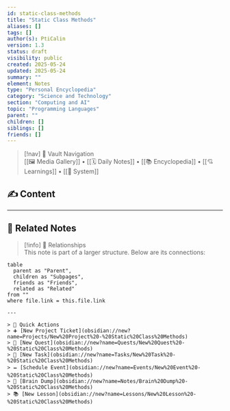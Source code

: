 ```yaml
---
id: static-class-methods
title: "Static Class Methods"
aliases: []
tags: []
author(s): PtiCalin
version: 1.3
status: draft
visibility: public
created: 2025-05-24
updated: 2025-05-24
summary: ""
element: Notes
type: "Personal Encyclopedia"
category: "Science and Technology"
section: "Computing and AI"
topic: "Programming Languages"
parent: ""
children: []
siblings: []
friends: []
---
```

> [!nav] 🧱 Vault Navigation  
> [[🖼 Media Gallery]] • [[🗓 Daily Notes]] • [[📚 Encyclopedia]] • [[💘 Learnings]] • [[🧠 System]]

## ✍️ Content

<!-- Add content in this section -->







---

## 🔗 Related Notes

> [!info] 🧠 Relationships  
> This note is part of a larger structure. Below are its connections:

```dataview
table
  parent as "Parent",
  children as "Subpages",
  friends as "Friends",
  related as "Related"
from ""
where file.link = this.file.link

---

> 🌛 Quick Actions  
> ➕ [New Project Ticket](obsidian://new?name=Projects/New%20Project%20-%20Static%20Class%20Methods)  
> 🌹 [New Quest](obsidian://new?name=Quests/New%20Quest%20-%20Static%20Class%20Methods)  
> 🎯 [New Task](obsidian://new?name=Tasks/New%20Task%20-%20Static%20Class%20Methods)  
> 🗕 [Schedule Event](obsidian://new?name=Events/New%20Event%20-%20Static%20Class%20Methods)  
> 📝 [Brain Dump](obsidian://new?name=Notes/Brain%20Dump%20-%20Static%20Class%20Methods)  
> 📚 [New Lesson](obsidian://new?name=Lessons/New%20Lesson%20-%20Static%20Class%20Methods)

